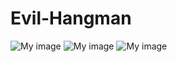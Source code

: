 Evil-Hangman
============
![My image](suuz2l.github.com/Evil-Hangman/img/image1.png)
![My image](suuz2l.github.com/Evil-Hangman/img/image2.png)
![My image](suuz2l.github.com/Evil-Hangman/img/image3.png)
